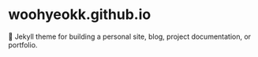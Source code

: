 # woohyeokk.github.io
:triangular_ruler: Jekyll theme for building a personal site, blog, project documentation, or portfolio.
